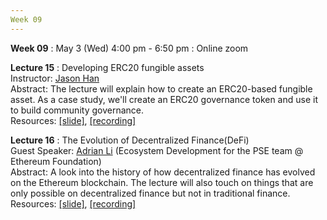 ```yaml
---
Week 09
---
```


<b>Week 09</b>
: May 3 (Wed) 4:00 pm - 6:50 pm
  : Online zoom

<b>Lecture 15</b>
: Developing ERC20 fungible assets<br>
  Instructor: <a href="/kaist/staff/#Jaesun Han (Jason)">Jason Han</a><br>
  Abstract: The lecture will explain how to create an ERC20-based fungible asset. As a case study, we'll create an ERC20 governance token and use it to build community governance.<br>
  Resources: <a href="/kaist/assets/files/Web3@KAIST-Lecture15.pdf" target="_blank">[slide]</a>, <a href="" target="_blank">[recording]</a><br>
  
<b>Lecture 16</b>
: The Evolution of Decentralized Finance(DeFi)<br>
  Guest Speaker: <a href="/kaist/speaker/#Adrian Li">Adrian Li</a> (Ecosystem Development for the PSE team @ Ethereum Foundation)<br>
  Abstract: A look into the history of how decentralized finance has evolved on the Ethereum blockchain. The lecture will also touch on things that are only possible on decentralized finance but not in traditional finance.<br>
  Resources: <a href="/kaist/assets/files/Web3@KAIST-Lecture16.pdf" target="_blank">[slide]</a>, <a href="" target="_blank">[recording]</a><br>
